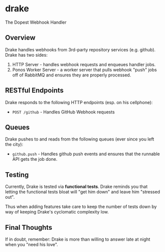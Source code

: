 # drake
The Dopest Webhook Handler

## Overview
Drake handles webhooks from 3rd-party repository services (e.g. github). Drake
has two sides:

1. HTTP Server - handles webhook requests and enqueues handler jobs.
2. Ponos Worker Server - a worker server that pulls webhook "push" jobs off of
  RabbitMQ and ensures they are properly processed.

## RESTful Endpoints
Drake responds to the following HTTP endpoints (esp. on his cellphone):

- `POST /github` - Handles GitHub Webhook requests

## Queues
Drake pushes to and reads from the following queues (ever since you left the city):

- `github.push` - Handles github push events and ensures that the runnable API
  gets the job done.

## Testing
Currently, Drake is tested via **functional tests**. Drake reminds you that
letting the functional tests bloat will "get him down" and leave him "stressed out".

Thus when adding features take care to keep the number of tests down by way of
keeping Drake's cyclomatic complexity low.

## Final Thoughts
If in doubt, remember: Drake is more than willing to answer late at night when you
"need his love".
